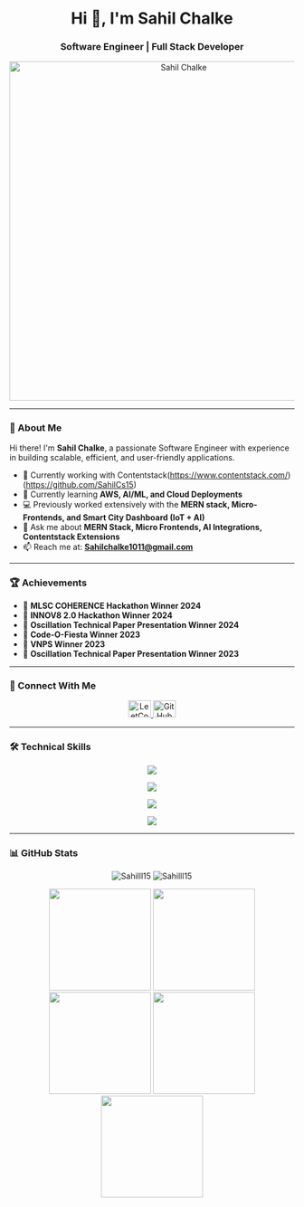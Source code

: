 <h1 align="center">Hi 👋, I'm Sahil Chalke</h1>
<h3 align="center"> Software Engineer | Full Stack Developer</h3>

<p align="center">
  <img src="https://github.com/Sahilll15/Sahilll15/assets/109215419/50d25293-0635-45f8-b0ab-e8c8dc6ec933" alt="Sahil Chalke" width="600px">
</p>

---

### 🚀 About Me
Hi there! I'm **Sahil Chalke**, a passionate  Software Engineer with experience in building scalable, efficient, and user-friendly applications.  
- 🔭 Currently working with Contentstack(https://www.contentstack.com/)(https://github.com/SahilCs15)   
- 🌱 Currently learning **AWS, AI/ML, and Cloud Deployments**  
- 💻 Previously worked extensively with the **MERN stack, Micro-Frontends, and Smart City Dashboard (IoT + AI)**  
- 💬 Ask me about **MERN Stack, Micro Frontends, AI Integrations, Contentstack Extensions**  
- 📫 Reach me at: **Sahilchalke1011@gmail.com**

---

### 🏆 Achievements
- 🥇 **MLSC COHERENCE Hackathon Winner 2024**  
- 🏅 **INNOV8 2.0 Hackathon Winner 2024**  
- 🥇 **Oscillation Technical Paper Presentation Winner 2024**  
- 🎉 **Code-O-Fiesta Winner 2023**  
- 🥇 **VNPS Winner 2023**  
- 🏅 **Oscillation Technical Paper Presentation Winner 2023**

---

### 🔗 Connect With Me
<p align="center">
  <a href="https://leetcode.com/sahilll15/" target="blank">
    <img src="https://raw.githubusercontent.com/rahuldkjain/github-profile-readme-generator/master/src/images/icons/Social/leet-code.svg" alt="LeetCode" height="30" width="40" />
  </a>
  <a href="https://github.com/sahilll15" target="blank">
    <img src="https://raw.githubusercontent.com/rahuldkjain/github-profile-readme-generator/master/src/images/icons/Social/github.svg" alt="GitHub" height="30" width="40" />
  </a>
</p>

---

### 🛠️ Technical Skills
<p align="center">
  <img src="https://skillicons.dev/icons?i=js,ts,react,nodejs,express,mongodb,next,mysql,flutter" />
</p>
<p align="center">
  <img src="https://skillicons.dev/icons?i=html,css,bootstrap,tailwind,git,github,firebase,django,redis" />
</p>
<p align="center">  
  <img src="https://skillicons.dev/icons?i=docker,postman,vercel,linux,netlify,nginx,solidity,python,appwrite" />
</p>
<p align="center">  
  <img src="https://skillicons.dev/icons?i=graphql,prisma,aws,cpp,githubactions,kafka,postgres,redux,supabase" />
</p>

---

### 📊 GitHub Stats
<p align="center">
  <img src="https://github-readme-stats.vercel.app/api?username=Sahilll15&show_icons=true&locale=en" alt="Sahilll15" />
  <img src="https://github-readme-streak-stats.herokuapp.com/?user=Sahilll15" alt="Sahilll15" />
</p>

<p align="center">
  <img src="http://github-profile-summary-cards.vercel.app/api/cards/stats?username=sahilll15&theme=2077" height="180em" />
  <img src="http://github-profile-summary-cards.vercel.app/api/cards/most-commit-language?username=sahilll15&theme=2077" height="180em" />
  <img src="http://github-profile-summary-cards.vercel.app/api/cards/repos-per-language?username=sahilll15&theme=2077" height="180em" />
  <img src="http://github-profile-summary-cards.vercel.app/api/cards/productive-time?username=sahilll15&theme=2077" height="180em" />
  <img src="http://github-profile-summary-cards.vercel.app/api/cards/profile-details?username=sahilll15&theme=2077" height="180em" />
</p>
